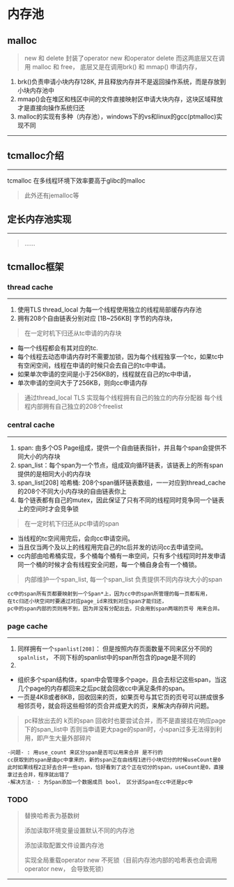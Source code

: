 # 内存池
## malloc
> new 和 delete 封装了operator new 和operator delete 而这两底层又在调用 malloc 和 free， 底层又是在调用brk() 和 mmap() 申请内存， 
1. brk()负责申请小块内存128K, 并且释放内存并不是返回操作系统，而是存放到小块内存池中 
2. mmap()会在堆区和栈区中间的文件直接映射区申请大块内存，这块区域释放才是直接向操作系统归还
3. malloc的实现有多种（内存池），windows下的vs和linux的gcc(ptmalloc)实现不同
---
## tcmalloc介绍

---
tcmalloc 在多线程环境下效率要高于glibc的malloc
> 此外还有jemalloc等


## 定长内存池实现

---
> ......


## tcmalloc框架



### thread cache

---
1. 使用TLS thread_local 为每一个线程使用独立的线程局部缓存内存池
2. 拥有208个自由链表分别对应 [1B~256KB] 字节的内存块，

> 在一定时机下归还从tc申请的内存块

- 每一个线程都会有其对应的tc.
- 每个线程去动态申请内存时不需要加锁，因为每个线程独享一个tc，如果tc中有空闲空间，线程在申请的时候只会去自己的tc中申请。
- 如果单次申请的空间是小于256KB的，线程就在自己的tc中申请，
- 单次申请的空间大于了256KB，则向cc申请内存

> 通过thread_local TLS 实现每个线程拥有自己的独立的内存分配器
> 每个线程内部拥有自己独立的208个freelist



### central cache

---
1. span: 由多个OS Page组成，提供一个自由链表指针，并且每个span会提供不同大小的内存块
2. span_list：每个span为一个节点，组成双向循环链表，该链表上的所有span提供的是相同大小的内存块
3. span_list[208] 哈希桶: 208个span循环链表数组，一一对应到thread_cache的208个不同大小内存块的自由链表你上
4. 每个链表都有自己的mutex，因此保证了只有不同的线程同时竞争同一个链表上的空间时才会竞争锁

> 在一定时机下归还从pc申请的span

- 当线程的tc空间用完后，会向cc申请空间。
- 当且仅当两个及以上的线程用完自己的tc后并发的访问cc去申请空间。
- cc内部由哈希桶实现，多个桶每个桶有一串空间，只有多个线程同时并发申请同一个桶的时候才会有线程安全问题，每一个桶自身会有一个桶锁。


> 内部维护一个span_list, 每一个span_list 负责提供不同内存块大小的span
> 

```text
cc中的span所有页都要映射到一个Span*上，因为cc中的span所管理的每一页都有用，
在tc归还小块空间时要通过对应page_id来找到对应span才能归还，
pc中的span内部的页则用不到，因为并没有分配出去，只会用到span两端的页号 用来合并。
```

### page cache

---
1. 同样拥有一个`spanlist[208]`： 但是按照内存页面数量不同来区分不同的`spalnlist`， 不同下标的spanlist中的span所包含的page是不同的
2. 

- 组织多个span结构体，span中会管理多个page，且会去标记这些span，当这几个page的内存都回来之后pc就会回收cc中满足条件的span。
- 一页是4KB或者8KB，回收回来的页，如果页号与其它页的页号可以拼成很多相邻页号，就会将这些相邻的页合并成更大的页，来解决内存碎片问题。

> pc释放出去的 k页的span 回收时也要尝试合并，而不是直接挂在响应page下的span_list中
> 否则当申请更大page的span时，小span过多无法得到利用，即产生大量外部碎片

```text
-问题- : 用use_count 来区分span是否可以用来合并 是不行的
cc获取到的span是由pc中拿来的，新的span正在由线程1进行小块切分的时候useCount是0
此时如果线程2正好去合并一些span，恰好看到了这个正在切分的span，useCount是0，直接拿过去合并，程序就出错了
-解决方法- : 为Span添加一个数据成员 bool， 区分该Span在cc中还是pc中
```

### TODO
> 替换哈希表为基数树
> 
> 添加读取环境变量设置默认不同的内存池
> 
> 添加读取配置文件设置内存池
> 
> 实现全局重载operator new 不死锁（目前内存池内部的哈希表也会调用operator new， 会导致死锁）
> 

---
  

